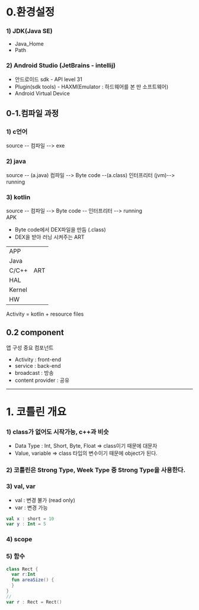# 0.환경설정
### 1) JDK(Java SE)
- Java_Home
- Path <br>

### 2) Android Studio (JetBrains - intellij)
- 안드로이드 sdk - API level 31
- Plugin(sdk tools) - HAXM(Emulator : 하드웨어를 본 딴 소프트웨어)
- Android Virtual Device

## 0-1.컴파일 과정
### 1) c언어
source -- 컴파일 --> exe
### 2) java
source -- (a.java) 컴파일 --> Byte code --(a.class) 인터프리터 (jvm)--> running
                         
### 3) kotlin
source -- 컴파일 --> Byte code -- 인터프리터 --> running
<br>
APK
- Byte code에서 DEX파일을 만듬 (.class)
- DEX을 받아 러닝 시켜주는 ART
<center>
<table>
  <tr>
    <td colspan="2">APP</td>
  </tr>
  <tr>
    <td colspan="2">Java</td>
  </tr>
  <tr>
    <td>C/C++</td>
    <td>ART</td>
  </tr>
  <tr>
    <td colspan="2">HAL</td>
  </tr>
  <tr>
    <td colspan="2">Kernel</td>
  </tr>
  <tr>
    <td colspan="2">HW</td>
  </tr>
</table>
</center>
Activity = kotlin + resource files


## 0.2 component
앱 구성 중요 컴포넌트
- Activity : front-end
- service : back-end
- broadcast : 방송
- content provider : 공유
---
# 1. 코틀린 개요
### 1) class가 없어도 시작가능, c++과 비슷
- Data Type : Int, Short, Byte, Float => class이기 때문에 대문자
- Value, variable => class 타입의 변수이기 때문에 object가 된다.

### 2) 코틀린은 Strong Type, Week Type 중 Strong Type을 사용한다.

### 3) val, var
- val : 변경 불가 (read only)
- var : 변경 가능
```kotlin
val x : short = 10
var y : Int = 5
```
### 4) scope


### 5) 함수
```kotlin
class Rect {
  var r:Int
  fun areaSize() {
  }
}
// 
var r : Rect = Rect()
```
